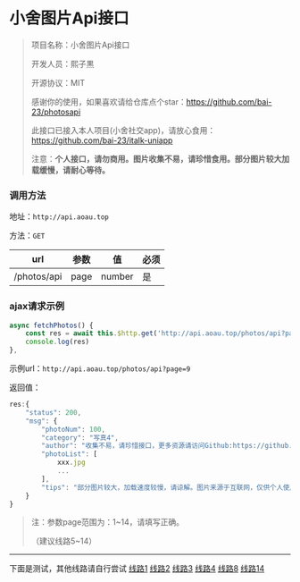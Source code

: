 # 小舍图片Api接口

>项目名称：小舍图片Api接口
>
>开发人员：熙子黒
>
>开源协议：MIT
>
>感谢你的使用，如果喜欢请给仓库点个star：https://github.com/bai-23/photosapi
>
>此接口已接入本人项目(小舍社交app)，请放心食用：https://github.com/bai-23/italk-uniapp
>
>注意：**个人接口，请勿商用。图片收集不易，请珍惜食用。部分图片较大加载缓慢，请耐心等待。**



### 调用方法

地址：`http://api.aoau.top`

方法：`GET`

| url         | 参数 | 值     | 必须 |
| ----------- | ---- | ------ | ---- |
| /photos/api | page | number | 是   |


### ajax请求示例

```js
async fetchPhotos() {
    const res = await this.$http.get('http://api.aoau.top/photos/api?page=9')
    console.log(res)
},
```

示例url：`http://api.aoau.top/photos/api?page=9`

返回值：

```js
res:{
    "status": 200,
    "msg": {
        "photoNum": 100,
        "category": "写真4",
        "author": "收集不易，请珍惜接口，更多资源请访问Github:https://github.com/bai-23/photosapi",
        "photoList": [
            xxx.jpg
            ...
        ],
        "tips": "部分图片较大，加载速度较慢，请谅解。图片来源于互联网，仅供个人使用，请勿商用！"
    }
}

```

> 注：参数page范围为：1~14，请填写正确。
>
> （建议线路5~14）

---
下面是测试，其他线路请自行尝试
[线路1](http://api.aoau.top:9999/photos/1/%20%2816%29.png)
[线路2](http://api.aoau.top:9999/photos/2/%20%2819%29.png)
[线路3](http://api.aoau.top:9999/photos/3/%20%2834%29.png)
[线路4](http://api.aoau.top:9999/photos/4/%20%2883%29.png)
[线路8](http://api.aoau.top:9999/photos/8/%20%2830%29.jpg)
[线路14](http://api.aoau.top:9999/photos/14/%20%2860%29.jpg)

